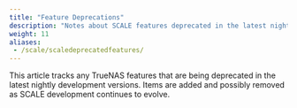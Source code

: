 ```yaml
---
title: "Feature Deprecations"
description: "Notes about SCALE features deprecated in the latest nightly releases."
weight: 11
aliases:
 - /scale/scaledeprecatedfeatures/
---
```


This article tracks any TrueNAS features that are being deprecated in the latest nightly development versions.
Items are added and possibly removed as SCALE development continues to evolve.
